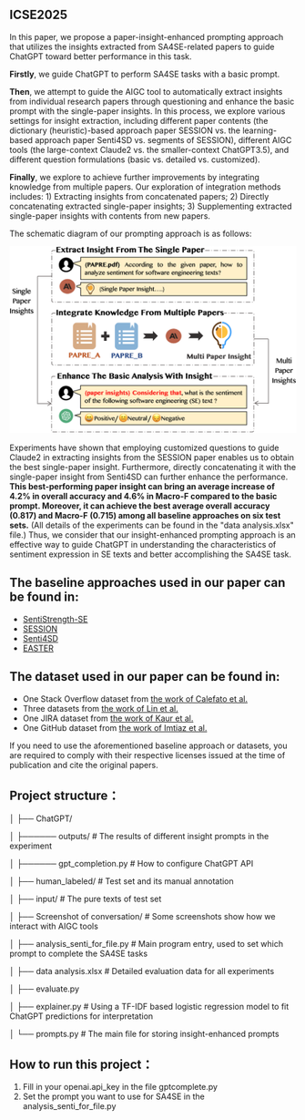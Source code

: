 ## ICSE2025

In this paper, we propose a paper-insight-enhanced prompting approach that utilizes the insights extracted from SA4SE-related papers to guide ChatGPT toward better performance in this task.

**Firstly**, we guide ChatGPT to perform SA4SE tasks with a basic prompt. 

**Then**, we attempt to guide the AIGC tool to automatically extract insights from individual research papers through questioning and enhance the basic prompt with the single-paper insights. In this process, we explore various settings for insight extraction, including different paper contents (the dictionary (heuristic)-based approach paper SESSION vs. the learning-based approach paper Senti4SD vs. segments of SESSION), different AIGC tools (the large-context Claude2 vs. the smaller-context ChatGPT3.5), and different question formulations (basic vs. detailed vs. customized). 

**Finally**, we explore to achieve further improvements by integrating knowledge from multiple papers. Our exploration of integration methods includes: 1) Extracting insights from concatenated papers; 2) Directly concatenating extracted single-paper insights; 3) Supplementing extracted single-paper insights with contents from new papers. 

The schematic diagram of our prompting approach is as follows:

<div align="center">
  <img src="approch_framework_02.png" width="600">
</div>


Experiments have shown that employing customized questions to guide Claude2 in extracting insights from the SESSION paper enables us to obtain the best single-paper insight. Furthermore, directly concatenating it with the single-paper insight from Senti4SD can further enhance the performance. **This best-performing paper insight can bring an average increase of 4.2% in overall accuracy and 4.6% in Macro-F compared to the basic prompt. Moreover, it can achieve the best average overall accuracy (0.817) and Macro-F (0.715) among all baseline approaches on six test sets.** (All details of the experiments can be found in the "data analysis.xlsx" file.) Thus, we consider that our insight-enhanced prompting approach is an effective way to guide ChatGPT in understanding the characteristics of sentiment expression in SE texts and better accomplishing the SA4SE task.



## The baseline approaches used in our paper can be found in:

- [SentiStrength-SE](https://laser.cs.uno.edu/Projects/Projects.html)
- [SESSION](https://github.com/huiAlex/SESSION)
- [Senti4SD](https://github.com/collab-uniba/Senti4SD)
- [EASTER](https://github.com/xiaobo-lab/EASTER)

## The dataset used in our paper can be found in:

- One Stack Overflow dataset from [the work of Calefato et al.](https://github.com/collab-uniba/Senti4SD)
- Three datasets from [the work of Lin et al.](https://sentiment-se.github.io/replication.zip)
- One JIRA dataset from [the work of Kaur et al.](https://www.dropbox.com/sh/l4x6njr4qfy2cos/AABQjl1C7cBnRpSfaFNPyOkFa?dl=0)
- One GitHub dataset from [the work of Imtiaz et al.](https://github.com/DeveloperLiberationFront/AffectAnalysisToolEvaluation)

If you need to use the aforementioned baseline approach or datasets, you are required to comply with their respective licenses issued at the time of publication and cite the original papers.



## Project structure：

│ ├── ChatGPT/ 

│ ├────── outputs/ # The results of different insight prompts in the experiment

│ ├────── gpt_completion.py # How to configure ChatGPT API

│ ├── human_labeled/  # Test set and its manual annotation

│ ├── input/  # The pure texts of test set

│ ├── Screenshot of conversation/  # Some screenshots show how we interact with AIGC tools

│ ├── analysis_senti_for_file.py # Main program entry, used to set which prompt to complete the SA4SE tasks

│ ├── data analysis.xlsx # Detailed evaluation data for all experiments

│ ├── evaluate.py 

│ ├── explainer.py # Using a TF-IDF based logistic regression model to fit ChatGPT predictions for interpretation

│ └── prompts.py # The main file for storing insight-enhanced prompts



## How to run this project：

1. Fill in your openai.api_key in the file gptcomplete.py
2. Set the prompt you want to use for SA4SE in the analysis_senti_for_file.py

